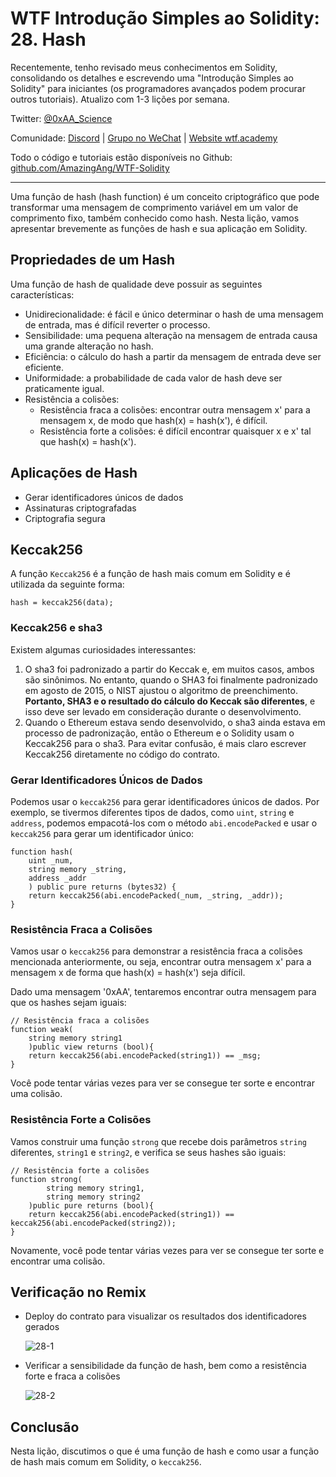 # WTF Introdução Simples ao Solidity: 28. Hash

Recentemente, tenho revisado meus conhecimentos em Solidity, consolidando os detalhes e escrevendo uma "Introdução Simples ao Solidity" para iniciantes (os programadores avançados podem procurar outros tutoriais). Atualizo com 1-3 lições por semana.

Twitter: [@0xAA_Science](https://twitter.com/0xAA_Science)

Comunidade: [Discord](https://discord.gg/5akcruXrsk) | [Grupo no WeChat](https://docs.google.com/forms/d/e/1FAIpQLSe4KGT8Sh6sJ7hedQRuIYirOoZK_85miz3dw7vA1-YjodgJ-A/viewform?usp=sf_link) | [Website wtf.academy](https://wtf.academy)

Todo o código e tutoriais estão disponíveis no Github: [github.com/AmazingAng/WTF-Solidity](https://github.com/AmazingAng/WTF-Solidity)

-----

Uma função de hash (hash function) é um conceito criptográfico que pode transformar uma mensagem de comprimento variável em um valor de comprimento fixo, também conhecido como hash. Nesta lição, vamos apresentar brevemente as funções de hash e sua aplicação em Solidity.

## Propriedades de um Hash

Uma função de hash de qualidade deve possuir as seguintes características:

- Unidirecionalidade: é fácil e único determinar o hash de uma mensagem de entrada, mas é difícil reverter o processo.
- Sensibilidade: uma pequena alteração na mensagem de entrada causa uma grande alteração no hash.
- Eficiência: o cálculo do hash a partir da mensagem de entrada deve ser eficiente.
- Uniformidade: a probabilidade de cada valor de hash deve ser praticamente igual.
- Resistência a colisões:
  - Resistência fraca a colisões: encontrar outra mensagem x' para a mensagem x, de modo que hash(x) = hash(x'), é difícil.
  - Resistência forte a colisões: é difícil encontrar quaisquer x e x' tal que hash(x) = hash(x').

## Aplicações de Hash

- Gerar identificadores únicos de dados
- Assinaturas criptografadas
- Criptografia segura

## Keccak256

A função `Keccak256` é a função de hash mais comum em Solidity e é utilizada da seguinte forma:

```solidity
hash = keccak256(data);
```

### Keccak256 e sha3

Existem algumas curiosidades interessantes:

1. O sha3 foi padronizado a partir do Keccak e, em muitos casos, ambos são sinônimos. No entanto, quando o SHA3 foi finalmente padronizado em agosto de 2015, o NIST ajustou o algoritmo de preenchimento. **Portanto, SHA3 e o resultado do cálculo do Keccak são diferentes**, e isso deve ser levado em consideração durante o desenvolvimento.
2. Quando o Ethereum estava sendo desenvolvido, o sha3 ainda estava em processo de padronização, então o Ethereum e o Solidity usam o Keccak256 para o sha3. Para evitar confusão, é mais claro escrever Keccak256 diretamente no código do contrato.

### Gerar Identificadores Únicos de Dados

Podemos usar o `keccak256` para gerar identificadores únicos de dados. Por exemplo, se tivermos diferentes tipos de dados, como `uint`, `string` e `address`, podemos empacotá-los com o método `abi.encodePacked` e usar o `keccak256` para gerar um identificador único:

```solidity
function hash(
    uint _num,
    string memory _string,
    address _addr
    ) public pure returns (bytes32) {
    return keccak256(abi.encodePacked(_num, _string, _addr));
}
```

### Resistência Fraca a Colisões

Vamos usar o `keccak256` para demonstrar a resistência fraca a colisões mencionada anteriormente, ou seja, encontrar outra mensagem x' para a mensagem x de forma que hash(x) = hash(x') seja difícil.

Dado uma mensagem '0xAA', tentaremos encontrar outra mensagem para que os hashes sejam iguais: 

```solidity
// Resistência fraca a colisões
function weak(
    string memory string1
    )public view returns (bool){
    return keccak256(abi.encodePacked(string1)) == _msg;
}
```

Você pode tentar várias vezes para ver se consegue ter sorte e encontrar uma colisão.

### Resistência Forte a Colisões

Vamos construir uma função `strong` que recebe dois parâmetros `string` diferentes, `string1` e `string2`, e verifica se seus hashes são iguais:

```solidity
// Resistência forte a colisões
function strong(
        string memory string1,
        string memory string2
    )public pure returns (bool){
    return keccak256(abi.encodePacked(string1)) == keccak256(abi.encodePacked(string2));
}
```

Novamente, você pode tentar várias vezes para ver se consegue ter sorte e encontrar uma colisão.

## Verificação no Remix

- Deploy do contrato para visualizar os resultados dos identificadores gerados

    ![28-1](./img/28-1.png)

- Verificar a sensibilidade da função de hash, bem como a resistência forte e fraca a colisões

    ![28-2](./img/28-2.png)

## Conclusão

Nesta lição, discutimos o que é uma função de hash e como usar a função de hash mais comum em Solidity, o `keccak256`.

